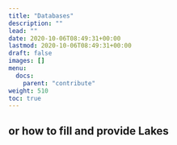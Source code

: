```yaml
---
title: "Databases"
description: ""
lead: ""
date: 2020-10-06T08:49:31+00:00
lastmod: 2020-10-06T08:49:31+00:00
draft: false
images: []
menu:
  docs:
    parent: "contribute"
weight: 510
toc: true
---
```


## or how to fill and provide Lakes
